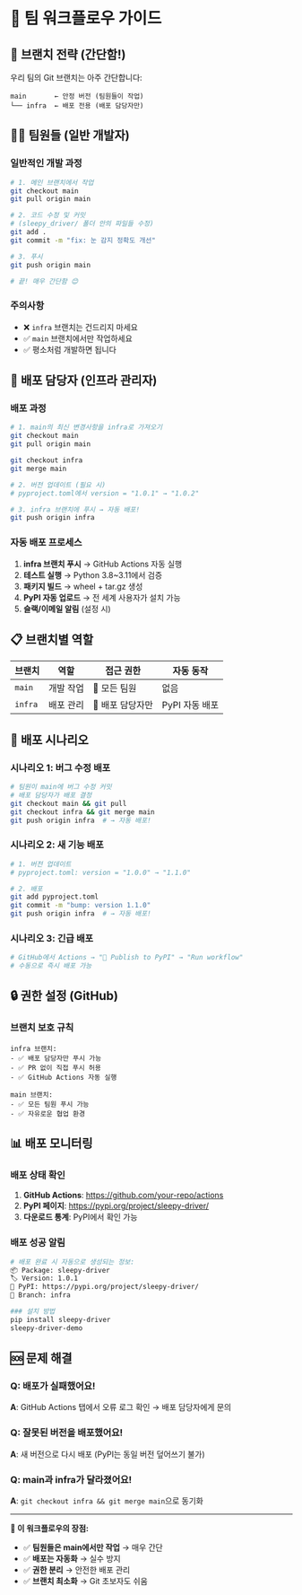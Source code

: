 # 👥 팀 워크플로우 가이드

## 🌿 브랜치 전략 (간단함!)

우리 팀의 Git 브랜치는 아주 간단합니다:

```
main       ← 안정 버전 (팀원들이 작업)
└── infra  ← 배포 전용 (배포 담당자만)
```

## 👨‍💻 팀원들 (일반 개발자)

### 일반적인 개발 과정

```bash
# 1. 메인 브랜치에서 작업
git checkout main
git pull origin main

# 2. 코드 수정 및 커밋
# (sleepy_driver/ 폴더 안의 파일들 수정)
git add .
git commit -m "fix: 눈 감지 정확도 개선"

# 3. 푸시
git push origin main

# 끝! 매우 간단함 😊
```

### 주의사항

- ❌ `infra` 브랜치는 건드리지 마세요
- ✅ `main` 브랜치에서만 작업하세요
- ✅ 평소처럼 개발하면 됩니다

## 🚀 배포 담당자 (인프라 관리자)

### 배포 과정

```bash
# 1. main의 최신 변경사항을 infra로 가져오기
git checkout main
git pull origin main

git checkout infra
git merge main

# 2. 버전 업데이트 (필요 시)
# pyproject.toml에서 version = "1.0.1" → "1.0.2"

# 3. infra 브랜치에 푸시 → 자동 배포!
git push origin infra
```

### 자동 배포 프로세스

1. **infra 브랜치 푸시** → GitHub Actions 자동 실행
2. **테스트 실행** → Python 3.8~3.11에서 검증
3. **패키지 빌드** → wheel + tar.gz 생성
4. **PyPI 자동 업로드** → 전 세계 사용자가 설치 가능
5. **슬랙/이메일 알림** (설정 시)

## 📋 브랜치별 역할

| 브랜치  | 역할      | 접근 권한        | 자동 동작      |
| ------- | --------- | ---------------- | -------------- |
| `main`  | 개발 작업 | 👥 모든 팀원     | 없음           |
| `infra` | 배포 관리 | 🚀 배포 담당자만 | PyPI 자동 배포 |

## 🎯 배포 시나리오

### 시나리오 1: 버그 수정 배포

```bash
# 팀원이 main에 버그 수정 커밋
# 배포 담당자가 배포 결정
git checkout main && git pull
git checkout infra && git merge main
git push origin infra  # → 자동 배포!
```

### 시나리오 2: 새 기능 배포

```bash
# 1. 버전 업데이트
# pyproject.toml: version = "1.0.0" → "1.1.0"

# 2. 배포
git add pyproject.toml
git commit -m "bump: version 1.1.0"
git push origin infra  # → 자동 배포!
```

### 시나리오 3: 긴급 배포

```bash
# GitHub에서 Actions → "🚀 Publish to PyPI" → "Run workflow"
# 수동으로 즉시 배포 가능
```

## 🔒 권한 설정 (GitHub)

### 브랜치 보호 규칙

```
infra 브랜치:
- ✅ 배포 담당자만 푸시 가능
- ✅ PR 없이 직접 푸시 허용
- ✅ GitHub Actions 자동 실행

main 브랜치:
- ✅ 모든 팀원 푸시 가능
- ✅ 자유로운 협업 환경
```

## 📊 배포 모니터링

### 배포 상태 확인

1. **GitHub Actions**: https://github.com/your-repo/actions
2. **PyPI 페이지**: https://pypi.org/project/sleepy-driver/
3. **다운로드 통계**: PyPI에서 확인 가능

### 배포 성공 알림

```bash
# 배포 완료 시 자동으로 생성되는 정보:
📦 Package: sleepy-driver
🏷️ Version: 1.0.1
🔗 PyPI: https://pypi.org/project/sleepy-driver/
🌿 Branch: infra

### 설치 방법
pip install sleepy-driver
sleepy-driver-demo
```

## 🆘 문제 해결

### Q: 배포가 실패했어요!

**A**: GitHub Actions 탭에서 오류 로그 확인 → 배포 담당자에게 문의

### Q: 잘못된 버전을 배포했어요!

**A**: 새 버전으로 다시 배포 (PyPI는 동일 버전 덮어쓰기 불가)

### Q: main과 infra가 달라졌어요!

**A**: `git checkout infra && git merge main`으로 동기화

---

**🎉 이 워크플로우의 장점:**

- ✅ **팀원들은 main에서만 작업** → 매우 간단
- ✅ **배포는 자동화** → 실수 방지
- ✅ **권한 분리** → 안전한 배포 관리
- ✅ **브랜치 최소화** → Git 초보자도 쉬움

